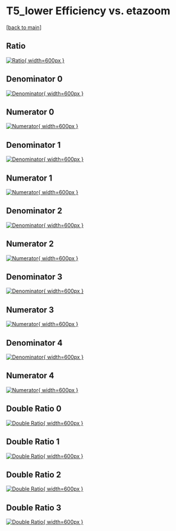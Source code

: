 # T5_lower Efficiency vs. etazoom

[[back to main](./)]



## Ratio

[![Ratio](../mtv/var/T5_lower_base_321_1_eff_etazoom.png){ width=600px }](../mtv/var/T5_lower_base_321_1_eff_etazoom.pdf)

## Denominator 0

[![Denominator](../mtv/den/T5_lower_base_321_1_eff_etazoom_den0.png){ width=600px }](../mtv/den/T5_lower_base_321_1_eff_etazoom_den0.pdf)

## Numerator 0

[![Numerator](../mtv/num/T5_lower_base_321_1_eff_etazoom_num0.png){ width=600px }](../mtv/num/T5_lower_base_321_1_eff_etazoom_num0.pdf)

## Denominator 1

[![Denominator](../mtv/den/T5_lower_base_321_1_eff_etazoom_den1.png){ width=600px }](../mtv/den/T5_lower_base_321_1_eff_etazoom_den1.pdf)

## Numerator 1

[![Numerator](../mtv/num/T5_lower_base_321_1_eff_etazoom_num1.png){ width=600px }](../mtv/num/T5_lower_base_321_1_eff_etazoom_num1.pdf)

## Denominator 2

[![Denominator](../mtv/den/T5_lower_base_321_1_eff_etazoom_den2.png){ width=600px }](../mtv/den/T5_lower_base_321_1_eff_etazoom_den2.pdf)

## Numerator 2

[![Numerator](../mtv/num/T5_lower_base_321_1_eff_etazoom_num2.png){ width=600px }](../mtv/num/T5_lower_base_321_1_eff_etazoom_num2.pdf)

## Denominator 3

[![Denominator](../mtv/den/T5_lower_base_321_1_eff_etazoom_den3.png){ width=600px }](../mtv/den/T5_lower_base_321_1_eff_etazoom_den3.pdf)

## Numerator 3

[![Numerator](../mtv/num/T5_lower_base_321_1_eff_etazoom_num3.png){ width=600px }](../mtv/num/T5_lower_base_321_1_eff_etazoom_num3.pdf)

## Denominator 4

[![Denominator](../mtv/den/T5_lower_base_321_1_eff_etazoom_den4.png){ width=600px }](../mtv/den/T5_lower_base_321_1_eff_etazoom_den4.pdf)

## Numerator 4

[![Numerator](../mtv/num/T5_lower_base_321_1_eff_etazoom_num4.png){ width=600px }](../mtv/num/T5_lower_base_321_1_eff_etazoom_num4.pdf)

## Double Ratio 0

[![Double Ratio](../mtv/ratio/T5_lower_base_321_1_eff_etazoom_ratio0.png){ width=600px }](../mtv/ratio/T5_lower_base_321_1_eff_etazoom_ratio0.pdf)

## Double Ratio 1

[![Double Ratio](../mtv/ratio/T5_lower_base_321_1_eff_etazoom_ratio1.png){ width=600px }](../mtv/ratio/T5_lower_base_321_1_eff_etazoom_ratio1.pdf)

## Double Ratio 2

[![Double Ratio](../mtv/ratio/T5_lower_base_321_1_eff_etazoom_ratio2.png){ width=600px }](../mtv/ratio/T5_lower_base_321_1_eff_etazoom_ratio2.pdf)

## Double Ratio 3

[![Double Ratio](../mtv/ratio/T5_lower_base_321_1_eff_etazoom_ratio3.png){ width=600px }](../mtv/ratio/T5_lower_base_321_1_eff_etazoom_ratio3.pdf)

